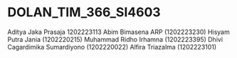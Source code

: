 # DOLAN_TIM_366_SI4603
Aditya Jaka Prasaja 1202223113
Abim Bimasena ARP (1202223230)
Hisyam Putra Jania (1202220215)
Muhammad Ridho Irhamna (1202223395)
Dhivi Cagardimika Sumardiyono (1202220022)
Alfira Triazalma (1202223101)
